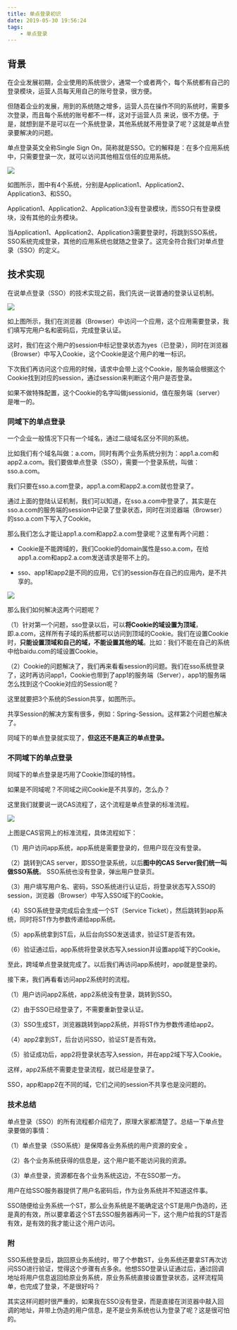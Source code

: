 ```yaml
---
title: 单点登录初识
date: 2019-05-30 19:56:24
tags: 
    - 单点登录
---
```


## 背景
在企业发展初期，企业使用的系统很少，通常一个或者两个，每个系统都有自己的登录模块，运营人员每天用自己的账号登录，很方便。

但随着企业的发展，用到的系统随之增多，运营人员在操作不同的系统时，需要多次登录，而且每个系统的账号都不一样，这对于运营人员
来说，很不方便。于是，就想到是不是可以在一个系统登录，其他系统就不用登录了呢？这就是单点登录要解决的问题。

单点登录英文全称Single Sign On，简称就是SSO。它的解释是：在多个应用系统中，只需要登录一次，就可以访问其他相互信任的应用系统。

![](https://yqfile.alicdn.com/721f02ebe06639e6232b59535d6423db75086693.png)

如图所示，图中有4个系统，分别是Application1、Application2、Application3、和SSO。

Application1、Application2、Application3没有登录模块，而SSO只有登录模块，没有其他的业务模块。

当Application1、Application2、Application3需要登录时，将跳到SSO系统，SSO系统完成登录，其他的应用系统也就随之登录了。这完全符合我们对单点登录（SSO）的定义。

## 技术实现
在说单点登录（SSO）的技术实现之前，我们先说一说普通的登录认证机制。

![](https://yqfile.alicdn.com/555f1a6856468578020ea0486f563b3633813050.png)

如上图所示，我们在浏览器（Browser）中访问一个应用，这个应用需要登录，我们填写完用户名和密码后，完成登录认证。

这时，我们在这个用户的session中标记登录状态为yes（已登录），同时在浏览器（Browser）中写入Cookie，这个Cookie是这个用户的唯一标识。

下次我们再访问这个应用的时候，请求中会带上这个Cookie，服务端会根据这个Cookie找到对应的session，通过session来判断这个用户是否登录。

如果不做特殊配置，这个Cookie的名字叫做jsessionid，值在服务端（server）是唯一的。

### 同域下的单点登录

一个企业一般情况下只有一个域名，通过二级域名区分不同的系统。

比如我们有个域名叫做：a.com，同时有两个业务系统分别为：app1.a.com和app2.a.com。我们要做单点登录（SSO），需要一个登录系统，叫做：sso.a.com。

我们只要在sso.a.com登录，app1.a.com和app2.a.com就也登录了。

通过上面的登陆认证机制，我们可以知道，在sso.a.com中登录了，其实是在sso.a.com的服务端的session中记录了登录状态，同时在浏览器端（Browser）的sso.a.com下写入了Cookie。

那么我们怎么才能让app1.a.com和app2.a.com登录呢？这里有两个问题：

- Cookie是不能跨域的，我们Cookie的domain属性是sso.a.com，在给app1.a.com和app2.a.com发送请求是带不上的。

- sso、app1和app2是不同的应用，它们的session存在自己的应用内，是不共享的。

![](https://yqfile.alicdn.com/4e31c204eea22ee07154df928a5ff5350da03d7a.png)

那么我们如何解决这两个问题呢？

（1）针对第一个问题，sso登录以后，可以**将Cookie的域设置为顶域**，即.a.com，这样所有子域的系统都可以访问到顶域的Cookie。我们在设置Cookie时，**只能设置顶域和自己的域，不能设置其他的域**。比如：我们不能在自己的系统中给baidu.com的域设置Cookie。

（2）Cookie的问题解决了，我们再来看看session的问题。我们在sso系统登录了，这时再访问app1，Cookie也带到了app1的服务端（Server），app1的服务端怎么找到这个Cookie对应的Session呢？

这里就要把3个系统的Session共享，如图所示。

共享Session的解决方案有很多，例如：Spring-Session。这样第2个问题也解决了。

同域下的单点登录就实现了，**但这还不是真正的单点登录。**

### 不同域下的单点登录

同域下的单点登录是巧用了Cookie顶域的特性。

如果是不同域呢？不同域之间Cookie是不共享的，怎么办？

这里我们就要说一说CAS流程了，这个流程是单点登录的标准流程。

![](https://yqfile.alicdn.com/dcb743204f8a201be53df5338fc34affe5fa1059.png)

上图是CAS官网上的标准流程，具体流程如下：

（1）用户访问app系统，app系统是需要登录的，但用户现在没有登录。

（2）跳转到CAS server，即SSO登录系统，以后**图中的CAS Server我们统一叫做SSO系统**。 SSO系统也没有登录，弹出用户登录页。

（3）用户填写用户名、密码，SSO系统进行认证后，将登录状态写入SSO的session，浏览器（Browser）中写入SSO域下的Cookie。

（4）SSO系统登录完成后会生成一个ST（Service Ticket），然后跳转到app系统，同时将ST作为参数传递给app系统。

（5）app系统拿到ST后，从后台向SSO发送请求，验证ST是否有效。

（6）验证通过后，app系统将登录状态写入session并设置app域下的Cookie。

至此，跨域单点登录就完成了。以后我们再访问app系统时，app就是登录的。

接下来，我们再看看访问app2系统时的流程。

（1）用户访问app2系统，app2系统没有登录，跳转到SSO。

（2）由于SSO已经登录了，不需要重新登录认证。

（3）SSO生成ST，浏览器跳转到app2系统，并将ST作为参数传递给app2。

（4）app2拿到ST，后台访问SSO，验证ST是否有效。

（5）验证成功后，app2将登录状态写入session，并在app2域下写入Cookie。

这样，app2系统不需要走登录流程，就已经是登录了。

SSO，app和app2在不同的域，它们之间的session不共享也是没问题的。

### 技术总结

单点登录（SSO）的所有流程都介绍完了，原理大家都清楚了。总结一下单点登录要做的事情：

（1）单点登录（SSO系统）是保障各业务系统的用户资源的安全 。

（2）各个业务系统获得的信息是，这个用户能不能访问我的资源。

（3）单点登录，资源都在各个业务系统这边，不在SSO那一方。 

用户在给SSO服务器提供了用户名密码后，作为业务系统并不知道这件事。 

SSO随便给业务系统一个ST，那么业务系统是不能确定这个ST是用户伪造的，还是真的有效，所以要拿着这个ST去SSO服务器再问一下，这个用户给我的ST是否有效，是有效的我才能让这个用户访问。

### 附

SSO系统登录后，跳回原业务系统时，带了个参数ST，业务系统还要拿ST再次访问SSO进行验证，觉得这个步骤有点多余。他想SSO登录认证通过后，通过回调地址将用户信息返回给原业务系统，原业务系统直接设置登录状态，这样流程简单，也完成了登录，不是很好吗？

其实这样问题时很严重的，如果我在SSO没有登录，而是直接在浏览器中敲入回调的地址，并带上伪造的用户信息，是不是业务系统也认为登录了呢？这是很可怕的。

